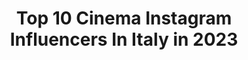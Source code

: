 ---
title: Top 10 Cinema Instagram Influencers In Italy in 2023
description: >-
  Find top cinema Instagram influencers in Italy in 2023. Most popular hashtags: #portrait #shooting #love #attrice.
platform: Instagram
hits: 603
text_top: Identify the most popular Instagram influencers on inBeat.
text_bottom: Our search engine holds 603 Instagram influencers like this in Italy for you to contact.
profiles:
  - username: "angelo_conforti"
    fullname: >-
      Angelo Conforti
    bio: >-
      𝑷𝒆𝒓 𝒂𝒔𝒑𝒆𝒓𝒂 𝒂𝒅 𝒂𝒔𝒕𝒓𝒂✨ •Mister Italia Forever Cinema 👑🇮🇹🎬 •I love theater and cinema 🎭 •Contact and booking in D.M. •📩 angconforti97@gmail.com
    location: "Italy"
    followers: 8137
    engagement: 1482
    commentsToLikes: 0.085695
    id: ckap8fjzco3ga0i78m3q64grk
    verified: false
    hashtags: "#odoredimare, #summervibes, #wonderfulsea, #puglia"
  - username: "thomas_camorani"
    fullname: >-
      Thomas Camorani
    bio: >-
      🇮🇹/🇺🇸 Sotto Il sole di Riccione on @netflixit SUMMERTIME on @netflixit Digital ~ @wannabemgmt Cinema ~ ?? 🥊 🥊
    location: "Italy"
    followers: 67461
    engagement: 1233
    commentsToLikes: 0.087189
    id: ckap520cm9tu80i78qw5rjc7s
    verified: false
    hashtags: "#adv, #suppliedby, #halloween, #vampire"
  - username: "vittoria_schisano"
    fullname: >-
      Vittoria Schisano
    bio: >-
      Pagina Ufficiale® Attrice Cinema @cucchini_management P.R &collaboration @manzopiccirillo #upas
    location: "Italy"
    followers: 60089
    engagement: 464
    commentsToLikes: 0.062793
    id: ck8t45pev5lhx0j78fg0t06fn
    verified: false
    hashtags: "#buongiorno, #ballandoconlestelle, #vittoriaschisano, #lgbt"
  - username: "picchiopicchiato"
    fullname: >-
      Pietro Masotti
    bio: >-
      Attore Acc.Nazionale d’Arte Drammatica “Silvio D’Amico” Agenzia:@cucchini_management -Teatro,cinema ,Arte👹 -fitness 🏋🏻‍♂️ -buon cibo🍲 -viaggi 💼
    location: "Italy"
    followers: 32365
    engagement: 1523
    commentsToLikes: 0.031175
    id: ck6u1tl98nt1q0j71512ha00j
    verified: false
    hashtags: "#attore, #marcellobarbieri, #ilparadisodellesignoredaily, #weekend"
  - username: "cristiano.creativeideas"
    fullname: >-
      www.creativeideas.tv
    bio: >-
      Ceo, International Talent's Manager, PR. Cinema, TV & Fashion 🏡🇺🇸Miami -Los Angeles •Currently in Rome 🇮🇹
    location: "Italy"
    followers: 17168
    engagement: 530
    commentsToLikes: 0.141540
    id: ck6uarlfa58es0j71uwlvf8z4
    verified: false
    hashtags: "#luxurylifestyle, #me, #sardinia, #summer2020"
  - username: "thereal_giorgia"
    fullname: >-
      Giorgia Gianetiempo
    bio: >-
      🌻Sunflowers everywhere,please🌻 Digital-> @yourmood_official management@yourmood.it Tv/cinema-> @tt_agencysrl
    location: "Italy"
    followers: 174292
    engagement: 619
    commentsToLikes: 0.015971
    id: ck14htds4c1fa0i19stsncy8q
    verified: true
    hashtags: "#maybellineitalia, #nuovicroissantbauli, #dilloconunosguardo, #ad"
  - username: "giorgiacassi"
    fullname: >-
      ✖Giorgia.✖️
    bio: >-
      20yo Certified MUA @gigics_makeup 👩🏻‍🎨 Miss Sorbolo Mezzani 2020 Finalista nazionale una ragazza per il cinema 2019 👑 •• Per Info mail👇🏻 o Direct
    location: "Italy"
    followers: 28310
    engagement: 354
    commentsToLikes: 0.081717
    id: ck6uejsxzrcb80j714rzkvc9j
    verified: false
    hashtags: "#picoftheday, #portrait, #elegance, #beauty"
  - username: "sararicciofficial"
    fullname: >-
      Sara Ricci
    bio: >-
      Attrice e presentatrice di eventi 🎭 Teatro 'Per Bacco' Cinema 2020 'Weekend' ‘Vado e vengo' ‘E buonanotte’ Per lavoro info@sararicci. com
    location: "Italy"
    followers: 40986
    engagement: 272
    commentsToLikes: 0.065577
    id: ck8t7e009ggg70j786rr7ue31
    verified: true
    hashtags: "#cinemainternazionale, #fiction, #movie, #serietv"
  - username: "roberta.nicosia"
    fullname: >-
      Roberta Nicosia
    bio: >-
      🎬Cinema | 📽 Ipantellas | 🎭Theatre
    location: "Italy"
    followers: 74336
    engagement: 782
    commentsToLikes: 0.015554
    id: ck0u1izcox3d60i19ahue9pui
    verified: false
    hashtags: "#sunnyday, #hotday, #ipantellas, #sunlight"
  - username: "franciseme"
    fullname: >-
      Francesca Semenza
    bio: >-
      👶🏻Mamma Atipica 🦁 🎥Attrice 👗Modella 🌱Cucino green 👩‍🍳 🧘🏻‍♀️Respiro molto 🏃🏻‍♀️ Cinema @ Fiorella Giannelli
    location: "Italy"
    followers: 36082
    engagement: 247
    commentsToLikes: 0.161015
    id: ck5hrjswsuzhu0i118xxe94y4
    verified: false
    hashtags: "#girls, #relax, #summer, #summer2020"
---